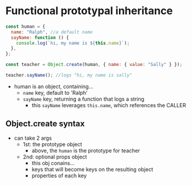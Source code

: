 # Functional prototypal inheritance

```js
const human = {
  name: "Ralph", //a default name
  sayName: function () {
    console.log(`hi, my name is ${this.name}`);
  },
};

const teacher = Object.create(human, { name: { value: "Sally" } });

teacher.sayName(); //logs "hi, my name is sally"
```

- human is an object, containing...
  - `name` key, default to 'Ralph'
  - `sayName` key, returning a function that logs a string
    - this `sayName` leverages `this.name`, which references the CALLER

## Object.create syntax

- can take 2 args
  - 1st: the prototype object
    - above, the `human` is the prototype for teacher
  - 2nd: optional props object
    - this obj conains...
    - keys that will become keys on the resulting object
    - properties of each key
